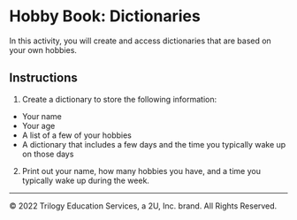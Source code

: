 # Hobby Book: Dictionaries

In this activity, you will create and access dictionaries that are based on your own hobbies.

## Instructions

1. Create a dictionary to store the following information:

* Your name
* Your age
* A list of a few of your hobbies
* A dictionary that includes a few days and the time you typically wake up on those days

2. Print out your name, how many hobbies you have, and a time you typically wake up during the week.

- - - 

© 2022 Trilogy Education Services, a 2U, Inc. brand. All Rights Reserved.

